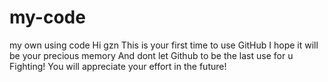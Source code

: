 # my-code
my own using code
Hi gzn
This is your first time to use GitHub
I hope it will be your precious memory
And dont let Github to be the last use for u 
Fighting!
You will appreciate your effort in the future!
